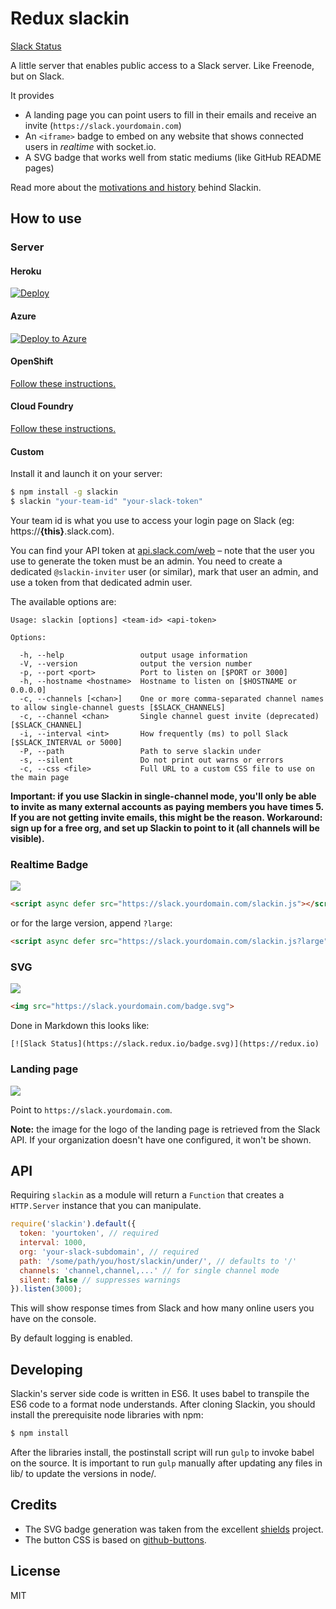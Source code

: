 
# Redux slackin 

[Slack Status](http://slack.redux.io/badge.svg)


A little server that enables public access
to a Slack server. Like Freenode, but on Slack.

It provides

- A landing page you can point users to fill in their
  emails and receive an invite (`https://slack.yourdomain.com`)
- An `<iframe>` badge to embed on any website
  that shows connected users in *realtime* with socket.io.
- A SVG badge that works well from static mediums
  (like GitHub README pages)

Read more about the [motivations and history](http://rauchg.com/slackin) behind Slackin.

## How to use

### Server

#### Heroku

[![Deploy](https://www.herokucdn.com/deploy/button.svg)](https://heroku.com/deploy?template=https://github.com/rauchg/slackin/tree/0.8.2)

#### Azure

[![Deploy to Azure](http://azuredeploy.net/deploybutton.svg)](https://azuredeploy.net/)

#### OpenShift

[Follow these instructions.](https://github.com/rauchg/slackin/wiki/OpenShift)

#### Cloud Foundry

[Follow these instructions.](https://github.com/pivotal-cf/slackin/wiki/Cloud-Foundry)

#### Custom

Install it and launch it on your server:

```bash
$ npm install -g slackin
$ slackin "your-team-id" "your-slack-token"
```

Your team id is what you use to access your login page on Slack (eg: https://**{this}**.slack.com).

You can find your API token at [api.slack.com/web](https://api.slack.com/web) – note that the user you use to generate the token must be an admin. You need to create a dedicated `@slackin-inviter` user (or similar), mark that user an admin, and use a token from that dedicated admin user.

The available options are:

```
Usage: slackin [options] <team-id> <api-token>

Options:

  -h, --help                 output usage information
  -V, --version              output the version number
  -p, --port <port>          Port to listen on [$PORT or 3000]
  -h, --hostname <hostname>  Hostname to listen on [$HOSTNAME or 0.0.0.0]
  -c, --channels [<chan>]    One or more comma-separated channel names to allow single-channel guests [$SLACK_CHANNELS]
  -c, --channel <chan>       Single channel guest invite (deprecated) [$SLACK_CHANNEL]
  -i, --interval <int>       How frequently (ms) to poll Slack [$SLACK_INTERVAL or 5000]
  -P, --path                 Path to serve slackin under
  -s, --silent               Do not print out warns or errors
  -c, --css <file>           Full URL to a custom CSS file to use on the main page
```

**Important: if you use Slackin in single-channel mode, you'll only be
able to invite as many external accounts as paying members you have
times 5. If you are not getting invite emails, this might be the reason.
Workaround: sign up for a free org, and set up Slackin to point to it
(all channels will be visible).**

### Realtime Badge

[![](https://cldup.com/IaiPnDEAA6.gif)](http://slack.socket.io)

```html
<script async defer src="https://slack.yourdomain.com/slackin.js"></script>
```

or for the large version, append `?large`:

```html
<script async defer src="https://slack.yourdomain.com/slackin.js?large"></script>
```

### SVG

[![](https://cldup.com/jWUT4QFLnq.png)](http://slack.socket.io)

```html
<img src="https://slack.yourdomain.com/badge.svg">
```

Done in Markdown this looks like:

    [![Slack Status](https://slack.redux.io/badge.svg)](https://redux.io)

### Landing page

[![](https://cldup.com/WIbawiqp0Q.png)](http://slack.socket.io)

Point to `https://slack.yourdomain.com`.

**Note:** the image for the logo of the landing page
is retrieved from the Slack API. If your organization
doesn't have one configured, it won't be shown.

## API

Requiring `slackin` as a module will return
a `Function` that creates a `HTTP.Server` instance
that you can manipulate.

```js
require('slackin').default({
  token: 'yourtoken', // required
  interval: 1000,
  org: 'your-slack-subdomain', // required
  path: '/some/path/you/host/slackin/under/', // defaults to '/'
  channels: 'channel,channel,...' // for single channel mode
  silent: false // suppresses warnings
}).listen(3000);
```

This will show response times from Slack and how many
online users you have on the console.

By default logging is enabled.

## Developing

Slackin's server side code is written in ES6. It uses babel to transpile the 
ES6 code to a format node understands. After cloning Slackin, you should 
install the prerequisite node libraries with npm:

```bash
$ npm install
```

After the libraries install, the postinstall script will run `gulp` to invoke
babel on the source. It is important to run `gulp` manually after updating any 
files in lib/ to update the versions in node/.

## Credits

- The SVG badge generation was taken from the
excellent [shields](https://github.com/badges/shields) project.
- The button CSS is based on
[github-buttons](https://github.com/mdo/github-buttons).

## License

MIT
